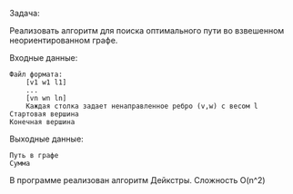 Задача:

Реализовать алгоритм для поиска оптимального пути во взвешенном неориентированном графе.

Входные данные:
    
    Файл формата:
        [v1 w1 l1]
        ...
        [vn wn ln]        
        Каждая столка задает ненаправленное ребро (v,w) с весом l        
    Стартовая вершина    
    Конечная вершина

Выходные данные:
    
    Путь в графе    
    Сумма 

В программе реализован алгоритм Дейкстры. Сложность O(n^2)     